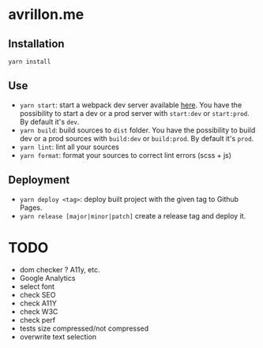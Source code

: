 # avrillon.me

## Installation

`yarn install`

## Use

- `yarn start`: start a webpack dev server available [here](http://localhost:9000). You have the possibility to start a dev or a prod server with `start:dev` or `start:prod`. By default it's `dev`.
- `yarn build`: build sources to `dist` folder. You have the possibility to build dev or a prod sources with `build:dev` or `build:prod`. By default it's `prod`.
- `yarn lint`: lint all your sources
- `yarn format`: format your sources to correct lint errors (scss + js)

## Deployment

- `yarn deploy <tag>`: deploy built project with the given tag to Github Pages.
- `yarn release [major|minor|patch]` create a release tag and deploy it.

# TODO

- dom checker ? A11y, etc.
- Google Analytics
- select font
- check SEO
- check A11Y
- check W3C
- check perf
- tests size compressed/not compressed
- overwrite text selection
